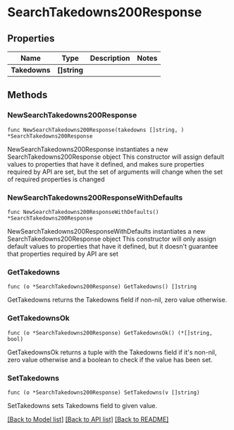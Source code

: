 # SearchTakedowns200Response

## Properties

Name | Type | Description | Notes
------------ | ------------- | ------------- | -------------
**Takedowns** | **[]string** |  | 

## Methods

### NewSearchTakedowns200Response

`func NewSearchTakedowns200Response(takedowns []string, ) *SearchTakedowns200Response`

NewSearchTakedowns200Response instantiates a new SearchTakedowns200Response object
This constructor will assign default values to properties that have it defined,
and makes sure properties required by API are set, but the set of arguments
will change when the set of required properties is changed

### NewSearchTakedowns200ResponseWithDefaults

`func NewSearchTakedowns200ResponseWithDefaults() *SearchTakedowns200Response`

NewSearchTakedowns200ResponseWithDefaults instantiates a new SearchTakedowns200Response object
This constructor will only assign default values to properties that have it defined,
but it doesn't guarantee that properties required by API are set

### GetTakedowns

`func (o *SearchTakedowns200Response) GetTakedowns() []string`

GetTakedowns returns the Takedowns field if non-nil, zero value otherwise.

### GetTakedownsOk

`func (o *SearchTakedowns200Response) GetTakedownsOk() (*[]string, bool)`

GetTakedownsOk returns a tuple with the Takedowns field if it's non-nil, zero value otherwise
and a boolean to check if the value has been set.

### SetTakedowns

`func (o *SearchTakedowns200Response) SetTakedowns(v []string)`

SetTakedowns sets Takedowns field to given value.



[[Back to Model list]](../README.md#documentation-for-models) [[Back to API list]](../README.md#documentation-for-api-endpoints) [[Back to README]](../README.md)


